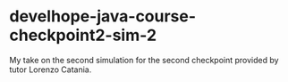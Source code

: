 # develhope-java-course-checkpoint2-sim-2
My take on the second simulation for the second checkpoint provided by tutor Lorenzo Catania.
